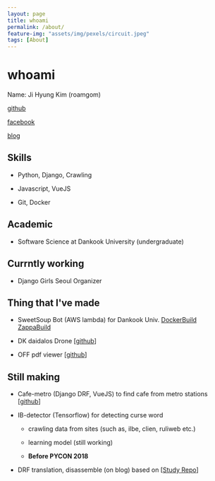 ```yaml
---
layout: page
title: whoami
permalink: /about/
feature-img: "assets/img/pexels/circuit.jpeg"
tags: [About]
---
```



# whoami

Name: Ji Hyung Kim (roamgom)

[github](https://github.com/roamgom)

[facebook](https://www.facebook.com/roamgom)

[blog](https://roamgom.github.io/)


## Skills

- Python, Django, Crawling

- Javascript, VueJS

- Git, Docker

## Academic

- Software Science at Dankook University (undergraduate)

## Currntly working

- Django Girls Seoul Organizer


## Thing that I've made

- SweetSoup Bot (AWS lambda) for Dankook Univ. [DockerBuild](https://github.com/roamgom/SweetSoup_Bot)  [ZappaBuild](https://github.com/roamgom/SweetSoup_Bot_Zappa)

- DK daidalos Drone [[github](https://github.com/roamgom/DK_daidalos)]

- OFF pdf viewer [[github](https://github.com/roamgom/OFF_pdf)]

## Still making

- Cafe-metro (Django DRF, VueJS) to find cafe from metro stations
[[github](https://github.com/roamgom/cafe_metro)]

- IB-detector (Tensorflow) for detecting curse word

    - crawling data from sites (such as, ilbe, clien, ruliweb etc.)
    
    - learning model (still working)

    - **Before PYCON 2018**

- DRF translation, disassemble (on blog) based on [[Study Repo](https://github.com/django-rest-framework-study)]